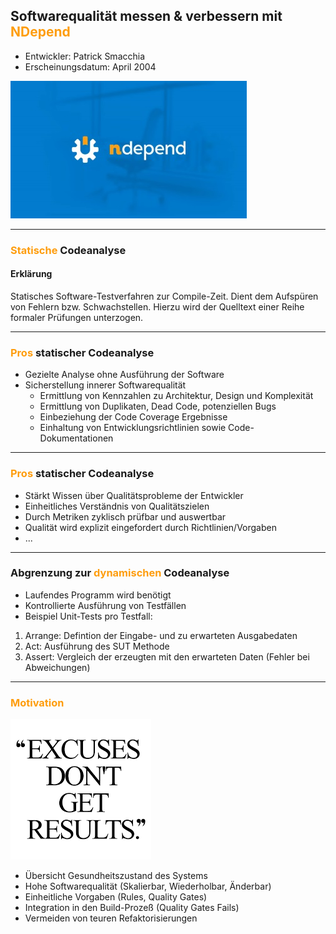 ## Softwarequalität messen & verbessern mit <span style="color: #FE9D0E">NDepend</span>

- Entwickler: Patrick Smacchia
- Erscheinungsdatum: April 2004

![NDepend Logo](/images/full_logo.jpg)

---

### <span style="color: #FE9D0E">Statische</span> Codeanalyse

#### Erklärung
Statisches Software-Testverfahren zur Compile-Zeit. Dient dem Aufspüren von Fehlern bzw. Schwachstellen. Hierzu wird der Quelltext einer Reihe formaler Prüfungen unterzogen.

---

### <span style="color: #FE9D0E">Pros</span> statischer Codeanalyse

* Gezielte Analyse ohne Ausführung der Software
* Sicherstellung innerer Softwarequalität
  * Ermittlung von Kennzahlen zu Architektur, Design und Komplexität
  * Ermittlung von Duplikaten, Dead Code, potenziellen Bugs
  * Einbeziehung der Code Coverage Ergebnisse
  * Einhaltung von Entwicklungsrichtlinien sowie Code-Dokumentationen

---

### <span style="color: #FE9D0E">Pros</span> statischer Codeanalyse

* Stärkt Wissen über Qualitätsprobleme der Entwickler
* Einheitliches Verständnis von Qualitätszielen
* Durch Metriken zyklisch prüfbar und auswertbar
* Qualität wird explizit eingefordert durch Richtlinien/Vorgaben
* ...

---

### Abgrenzung zur <span style="color: #FE9D0E">dynamischen</span> Codeanalyse

* Laufendes Programm wird benötigt
* Kontrollierte Ausführung von Testfällen
* Beispiel Unit-Tests pro Testfall:
 1. Arrange: Defintion der Eingabe- und zu erwarteten Ausgabedaten
 2. Act: Ausführung des SUT Methode
 3. Assert: Vergleich der erzeugten mit den erwarteten Daten (Fehler bei Abweichungen)

---

### <span style="color: #FE9D0E">Motivation</span>

![Motivation](/images/Motivation.png)

*	Übersicht Gesundheitszustand des Systems
* Hohe Softwarequalität (Skalierbar, Wiederholbar, Änderbar)
*	Einheitliche Vorgaben (Rules, Quality Gates)
*	Integration in den Build-Prozeß (Quality Gates Fails)
*	Vermeiden von teuren Refaktorisierungen
